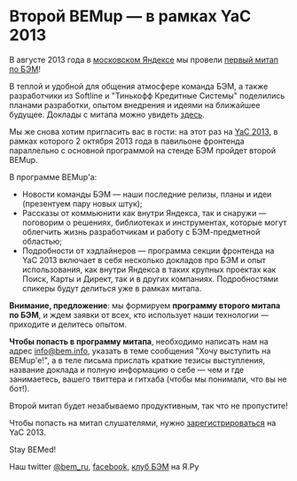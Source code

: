 # Второй BEMup — в рамках YaC 2013

В августе 2013 года в [московском Яндексе](http://company.yandex.ru/contacts/redrose/) мы провели [первый 
митап по БЭМ](http://ru.bem.info/blog/2013/08/bemup-promo/)! 

В теплой и удобной для общения атмосфере команда БЭМ, а также разработчики из Softline и "Тинькофф 
Кредитные Системы" поделились планами разработки, опытом внедрения и идеями на ближайшее будущее. Доклады с митапа можно 
увидеть [здесь](http://ru.bem.info/blog/2013/08/bemup-talks/). 

Мы же снова хотим пригласить вас в гости: на этот раз на [YaC 2013](http://events.yandex.ru/events/yac/2013/), в 
рамках которого 2 октября 2013 года в павильоне фронтенда параллельно с основной программой на стенде БЭМ пройдет второй BEMup. 

В программе BEMup'a:
* Новости команды БЭМ — наши последние релизы, планы и идеи (презентуем пару новых штук);
* Рассказы от коммьюнити как внутри Яндекса, так и снаружи — поговорим о решениях, библиотеках и инструментах, 
которые могут облегчить жизнь разработчикам и работу с БЭМ-предметной областью;
* Подробности от хэдлайнеров — программа секции фронтенда на YaC 2013 включает в себя несколько докладов про БЭМ и опыт
использования, как внутри Яндекса в таких крупных проектах как Поиск, Карты и Директ, так и в других компаниях. 
Подробностями спикеры будут делиться уже в рамках митапа.

**Внимание, предложение**: мы формируем **программу второго митапа по БЭМ**, и ждем заявки от всех, кто использует наши 
технологии — приходите и делитесь опытом.

**Чтобы попасть в программу митапа**, необходимо написать нам на адрес info@bem.info, указать в теме сообщения "Хочу 
выступить на BEMup'e!", а в теле письма прислать краткие тезисы выступления, название доклада и полную информацию о 
себе — чем и где занимаетесь, вашего твиттера и гитхаба (чтобы мы понимали, что вы не бот!).

Второй митап будет незабываемо продуктивным, так что не пропустите! 

Чтобы попасть на митап слушателями, нужно [зарегистрироваться](http://events.yandex.ru/events/yac/2013/register/) на YaC 2013.

Stay BEMed!

Наш twitter [@bem_ru](http://bit.ly/ru-twi), [facebook](http://bit.ly/fb-bem), [клуб БЭМ](http://clubs.ya.ru/bem/) на Я.Ру
